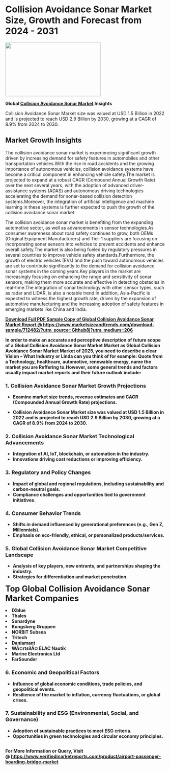 <H1>Collision Avoidance Sonar Market Size, Growth and Forecast from 2024 - 2031</H1><img class="aligncenter size-medium wp-image-584254" src="https://thirdeyenews.in/wp-content/uploads/2024/09/Global-Market-Research-300x168.jpeg" alt="" width="300" height="168" /><p><strong>Global&nbsp;<a href="https://www.marketsizeandtrends.com/download-sample/712482/?utm_source=Github8j?utm_medium=206">Collision Avoidance Sonar Market</a> Insights</strong></p><p>Collision Avoidance Sonar Market size was valued at USD 1.5 Billion in 2022 and is projected to reach USD 2.9 Billion by 2030, growing at a CAGR of 8.9% from 2024 to 2030.</p><p><h2>Market Growth Insights</h2> <p>The collision avoidance sonar market is experiencing significant growth driven by increasing demand for safety features in automobiles and other transportation vehicles.With the rise in road accidents and the growing importance of autonomous vehicles, collision avoidance systems have become a critical component in enhancing vehicle safety.The market is projected to expand at a robust CAGR (Compound Annual Growth Rate) over the next several years, with the adoption of advanced driver-assistance systems (ADAS) and autonomous driving technologies accelerating the demand for sonar-based collision detection systems.Moreover, the integration of artificial intelligence and machine learning in these systems is further expected to push the growth of the collision avoidance sonar market.</p> <p><strong><a href="#"></a></strong></p> <p>The collision avoidance sonar market is benefiting from the expanding automotive sector, as well as advancements in sensor technologies.As consumer awareness about road safety continues to grow, both OEMs (Original Equipment Manufacturers) and Tier-1 suppliers are focusing on incorporating sonar sensors into vehicles to prevent accidents and enhance overall safety.The market is also being fueled by regulatory pressures in several countries to improve vehicle safety standards.Furthermore, the growth of electric vehicles (EVs) and the push toward autonomous vehicles are set to contribute significantly to the demand for collision avoidance sonar systems in the coming years.Key players in the market are increasingly focusing on enhancing the range and sensitivity of sonar sensors, making them more accurate and effective in detecting obstacles in real-time.The integration of sonar technology with other sensor types, such as radar and LiDAR, is also a notable trend.In addition, Asia-Pacific is expected to witness the highest growth rate, driven by the expansion of automotive manufacturing and the increasing adoption of safety features in emerging markets like China and India.</p> <p><strong><a href="#"></p><p><span class=""><strong>Download Full PDF Sample Copy of Global Collision Avoidance Sonar Market Report</strong> @ <a href="https://www.marketsizeandtrends.com/download-sample/712482/?utm_source=Github8j?utm_medium=206" target="_blank">https://www.marketsizeandtrends.com/download-sample/712482/?utm_source=Github8j?utm_medium=206</a></span></p><p>In order to make an accurate and perceptive description of future scope of a Global&nbsp;Collision Avoidance Sonar Market Market as Global&nbsp;Collision Avoidance Sonar Market Market of 2025, you need to describe a clear Vision &ndash; What Industry or Linda can you think of for example: Quote from a Technology, healthcare, automotive, renewable energy, name the market you are Reffering to.However, some general trends and factors usually impact market reports and their future outlook include:</p><h3>1.&nbsp;<strong>Collision Avoidance Sonar Market Growth Projections</strong></h3><ul><li>Examine market size trends, revenue estimates and CAGR (Compounded Annual Growth Rate) projections.</li><li><p>Collision Avoidance Sonar Market size was valued at USD 1.5 Billion in 2022 and is projected to reach USD 2.9 Billion by 2030, growing at a CAGR of 8.9% from 2024 to 2030.</p></li></ul><h3>2.&nbsp;<strong>Collision Avoidance Sonar Market Technological Advancements</strong></h3><ul><li>Integration of AI, IoT, blockchain, or automation in the industry.</li><li>Innovations driving cost reductions or improving efficiency.</li></ul><h3>3.&nbsp;<strong>Regulatory and Policy Changes</strong></h3><ul><li>Impact of global and regional regulations, including sustainability and carbon-neutral goals.</li><li>Compliance challenges and opportunities tied to government initiatives.</li></ul><h3>4.&nbsp;<strong>Consumer Behavior Trends</strong></h3><ul><li>Shifts in demand influenced by generational preferences (e.g., Gen Z, Millennials).</li><li>Emphasis on eco-friendly, ethical, or personalized products/services.</li></ul><h3>5.&nbsp;<strong>Global Collision Avoidance Sonar Market Competitive Landscape</strong></h3><ul><li>Analysis of key players, new entrants, and partnerships shaping the industry.</li><li>Strategies for differentiation and market penetration.</li></ul><p data-pm-slice="1 1 []"><span style="color: inherit; font-family: inherit; font-size: 25px;">Top Global Collision Avoidance Sonar Market Companies</span></p><div class="" data-test-id=""><p><li>IXblue</li><li> Thales</li><li> Sonardyne</li><li> Kongsberg Gruppen</li><li> NORBIT Subsea</li><li> Tritech</li><li> Daniamant</li><li> WÃ¤rtsilÃ¤ ELAC Nautik</li><li> Marine Electronics Ltd</li><li> FarSounder</li></p></div><h3>6.&nbsp;<strong>Economic and Geopolitical Factors</strong></h3><ul><li>Influence of global economic conditions, trade policies, and geopolitical events.</li><li>Resilience of the market to inflation, currency fluctuations, or global crises.</li></ul><h3>7.&nbsp;<strong>Sustainability and ESG (Environmental, Social, and Governance)</strong></h3><ul><li>Adoption of sustainable practices to meet ESG criteria.</li><li>Opportunities in green technologies and circular economy principles.</li></ul><h2><strong style="font-size: 14px;">For More Information or Query, Visit @&nbsp;</strong><a style="background-color: #ffffff; font-size: 14px;" href="https://www.marketsizeandtrends.com/report/collision-avoidance-sonar-market/" target="_blank">https://www.verifiedmarketreports.com/product/airport-passenger-boarding-bridge-market</a></h2>